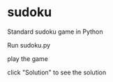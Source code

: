 # sudoku
Standard sudoku game in Python

Run sudoku.py

play the game

click "Solution" to see the solution
